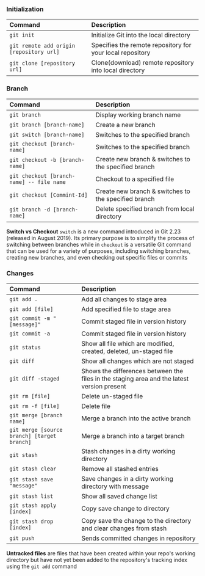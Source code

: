 
### Initialization

| Command                                  | Description                                               |
|:-----------------------------------------|:----------------------------------------------------------|
| `git init`                               | Initialize Git into the local directory                   |
| `git remote add origin [repository url]` | Specifies the remote repository for your local repository | 
| `git clone [repository url]`             | Clone(download) remote repository into local directory    |

### Branch

| Command                                   | Description                                          |
|:------------------------------------------|:-----------------------------------------------------|
| `git branch`                              | Display working branch name                          |
| `git branch [branch-name]`                | Create a new branch                                  |
| `git switch [branch-name]`                | Switches to the specified branch                     |
| `git checkout [branch-name]`              | Switches to the specified branch                     |
| `git checkout -b [branch-name]`           | Create new branch & switches to the specified branch |
| `git checkout [branch-name] -- file name` | Checkout to a specified file                         |
| `git checkout [Commint-Id]`               | Create new branch & switches to the specified branch |
| `git branch -d [branch-name]`             | Delete specified branch from local directory         |

**Switch vs Checkout** `switch` is a new command introduced in Git 2.23 (released in August 2019).
Its primary purpose is to simplify the process of switching between branches while in `checkout` is a versatile Git command that can be used for a variety of purposes, including switching branches, creating new branches, and even checking out specific files or commits

### Changes

| Command                                     | Description                                                                                |
|:--------------------------------------------|:-------------------------------------------------------------------------------------------|
| `git add .`                                 | Add all changes to stage area                                                              |
| `git add [file]`                            | Add specified file to stage area                                                           |
| `git commit -m "[message]"`                 | Commit staged file in version history                                                      |
| `git commit -a`                             | Commit staged file in version history                                                      |
| `git status`                                | Show all file which are modified, created, deleted, un-staged file                         |
| `git diff`                                  | Show all changes which are not staged                                                      |
| `git diff -staged`                          | Shows the differences between the files in the staging area and the latest version present |
| `git rm [file]`                             | Delete un-staged file                                                                      |
| `git rm -f [file]`                          | Delete file                                                                                |
| `git merge [branch name]`                   | Merge a branch into the active branch                                                      |
| `git merge [source branch] [target branch]` | Merge a branch into a target branch                                                        |
| `git stash`                                 | Stash changes in a dirty working directory                                                 |
| `git stash clear`                           | Remove all stashed entries                                                                 |
| `git stash save "message"`                  | Save changes in a dirty working directory with message                                     |
| `git stash list`                            | Show all saved change list                                                                 |
| `git stash apply [index]`                   | Copy save change to directory                                                              |
| `git stash drop [index]`                    | Copy save the change to the directory and clear changes from stash                         |
| `git push`                                  | Sends committed changes in repository                                                      |


**Untracked files** are files that have been created within your repo's working directory but have not yet been added to the repository's tracking index using the `git add` command